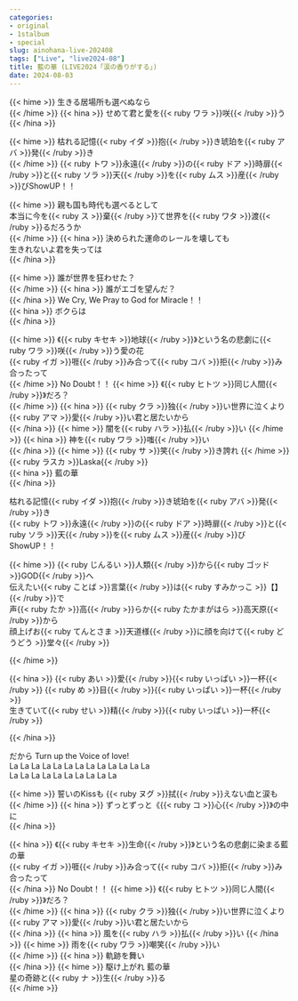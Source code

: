 ```yaml
---
categories:
- original
- 1stalbum
- special
slug: ainohana-live-202408
tags: ["Live", "live2024-08"]
title: 藍の華 (LIVE2024「涙の香りがする」)
date: 2024-08-03
---
```



{{< hime >}}
生きる居場所も選べぬなら  
{{< /hime >}}
{{< hina >}}
せめて君と愛を{{< ruby ワラ >}}咲{{< /ruby >}}う  
{{< /hina >}}

{{< hime >}}
枯れる記憶{{< ruby イダ >}}抱{{< /ruby >}}き琥珀を{{< ruby アバ >}}発{{< /ruby >}}き  
{{< /hime >}}
{{< ruby トワ >}}永遠{{< /ruby >}}の{{< ruby ドア >}}時扉{{< /ruby >}}と{{< ruby ソラ >}}天{{< /ruby >}}を{{< ruby ムス >}}産{{< /ruby >}}びShowUP！！  

{{< hime >}}
親も国も時代も選べるとして  
本当に今を{{< ruby ス >}}棄{{< /ruby >}}て世界を{{< ruby ワタ >}}渡{{< /ruby >}}るだろうか  
{{< /hime >}}
{{< hina >}}
決められた運命のレールを壊しても  
生きれないよ君を失っては  
{{< /hina >}}

{{< hime >}}
誰が世界を狂わせた？  
{{< /hime >}}
{{< hina >}}
誰がエゴを望んだ？  
{{< /hina >}}
We Cry, We Pray to God for Miracle！！  
{{< hina >}}
ボクらは  
{{< /hina >}}

{{< hime >}}
《{{< ruby キセキ >}}地球{{< /ruby >}}》という名の悲劇に{{< ruby ワラ >}}咲{{< /ruby >}}う愛の花  
{{< ruby イガ >}}啀{{< /ruby >}}み合って{{< ruby コバ >}}拒{{< /ruby >}}み合ったって  
{{< /hime >}}
No Doubt！！ 
{{< hime  >}}
《{{< ruby ヒトツ >}}同じ人間{{< /ruby >}}》だろ？  
{{< /hime >}}
{{< hina >}}
{{< ruby クラ >}}独{{< /ruby >}}い世界に泣くより  
{{< ruby アマ >}}愛{{< /ruby >}}い君と居たいから  
{{< /hina >}}
{{< hime >}}
闇を{{< ruby ハラ >}}払{{< /ruby >}}い 
{{< /hime >}}
{{< hina >}}
神を{{< ruby ワラ >}}嗤{{< /ruby >}}い  
{{< /hina >}}
{{< hime >}}
{{< ruby サ >}}笑{{< /ruby >}}き誇れ 
{{< /hime >}}
{{< ruby ラスカ >}}Laska{{< /ruby >}}  
{{< hina >}}
藍の華  
{{< /hina >}}

枯れる記憶{{< ruby イダ >}}抱{{< /ruby >}}き琥珀を{{< ruby アバ >}}発{{< /ruby >}}き  
{{< ruby トワ >}}永遠{{< /ruby >}}の{{< ruby ドア >}}時扉{{< /ruby >}}と{{< ruby ソラ >}}天{{< /ruby >}}を{{< ruby ムス >}}産{{< /ruby >}}びShowUP！！  

{{< hime >}}
{{< ruby じんるい >}}人類{{< /ruby >}}から{{< ruby ゴッド >}}GOD{{< /ruby >}}へ  
伝えたい{{< ruby ことば >}}言葉{{< /ruby >}}は{{< ruby すみかっこ >}}【】{{< /ruby >}}で  
声{{< ruby たか >}}高{{< /ruby >}}らか{{< ruby たかまがはら >}}高天原{{< /ruby >}}から  
顔上げお{{< ruby てんとさま >}}天道様{{< /ruby >}}に顔を向けて{{< ruby どうどう >}}堂々{{< /ruby >}}  

{{< /hime >}}

{{< hina >}}
{{< ruby あい >}}愛{{< /ruby >}}{{< ruby いっぱい >}}一杯{{< /ruby >}} {{< ruby め >}}目{{< /ruby >}}{{< ruby いっぱい >}}一杯{{< /ruby >}}  
生きていて{{< ruby せい >}}精{{< /ruby >}}{{< ruby いっぱい >}}一杯{{< /ruby >}}  

{{< /hina >}}

だから Turn up the Voice of love!  
La La La La La La La La La La La La La  
La La La La La La La La La La  

{{< hime >}}
誓いのKissも {{< ruby ヌグ >}}拭{{< /ruby >}}えない血と涙も  
{{< /hime >}}
{{< hina >}}
ずっとずっと《{{< ruby コ >}}心{{< /ruby >}}》の中に  
{{< /hina >}}

{{< hina >}}
《{{< ruby キセキ >}}生命{{< /ruby >}}》という名の悲劇に染まる藍の華  
{{< ruby イガ >}}啀{{< /ruby >}}み合って{{< ruby コバ >}}拒{{< /ruby >}}み合ったって  
{{< /hina >}}
No Doubt！！ 
{{< hime >}}
《{{< ruby ヒトツ >}}同じ人間{{< /ruby >}}》だろ？  
{{< /hime >}}
{{< hina >}}
{{< ruby クラ >}}独{{< /ruby >}}い世界に泣くより  
{{< ruby アマ >}}愛{{< /ruby >}}い君と居たいから  
{{< /hina >}}
{{< hina >}}
風を{{< ruby ハラ >}}払{{< /ruby >}}い 
{{< /hina >}}
{{< hime >}}
雨を{{< ruby ワラ >}}嘲笑{{< /ruby >}}い  
{{< /hime >}}
{{< hina >}}
軌跡を舞い  
{{< /hina >}}
{{< hime >}}
駆け上がれ 藍の華  
星の奇跡と{{< ruby ナ >}}生{{< /ruby >}}る  
{{< /hime >}}
